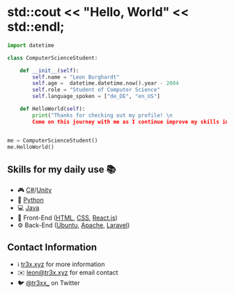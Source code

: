 std::cout << "Hello, World" << std::endl;
============================================================================================================================

```python
import datetime

class ComputerScienceStudent:

    def __init__(self):
        self.name = "Leon Burghardt"
        self.age =  datetime.datetime.now().year - 2004
        self.role = "Student of Computer Science"
        self.language_spoken = ["de_DE", "en_US"]

    def HelloWorld(self):
        print("Thanks for checking out my profile! \n
        Come on this journey with me as I continue improve my skills in computer science.")


me = ComputerScienceStudent()
me.HelloWorld()
```

Skills for my daily use 📚
------------------------------
* 🎮 [C#](https://docs.microsoft.com/en-us/dotnet/csharp/)/[Unity](https://unity.com/)
* 🐍 [Python](https://www.python.org/)
* 💻 [Java](https://www.java.com/)
* 👀 Front-End ([HTML](https://www.w3.org/html/), [CSS](https://www.w3.org/Style/CSS/), [React.js](https://reactjs.org/)) 
* ⚙️ Back-End ([Ubuntu](https://ubuntu.com/), [Apache](https://httpd.apache.org/), [Laravel](https://laravel.com/)) 

Contact Information
------------------------------
* ℹ️ [tr3x.xyz](https://tr3x.xyz) for more information
* ✉️ leon@tr3x.xyz for email contact
* 🐦 [@tr3xx_](https://twitter.com/tr3xx_) on Twitter

